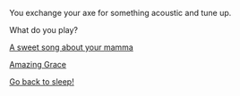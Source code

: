 You exchange your axe for something acoustic and tune up.

What do you play?

[A sweet song about your mamma](https://youtu.be/TqT8JgK8eE4)

[Amazing Grace](https://youtu.be/tR3VdTVSxiA)

[Go back to sleep!](../../sleep-and-wake/sleep_and_wake.md)

